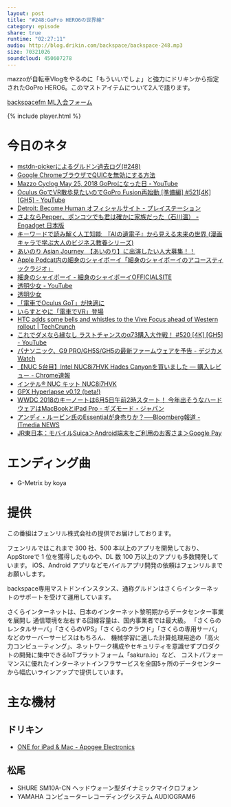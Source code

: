 ```yaml
---
layout: post
title: "#248:GoPro HERO6の世界線"
category: episode
share: true
runtime: "02:27:11"
audio: http://blog.drikin.com/backspace/backspace-248.mp3
size: 70321026
soundcloud: 450607278
---
```


mazzoが自転車Vlogをやるのに「もういいでしょ」と強力にドリキンから指定されたGoPro HERO6。このマストアイテムについて2人で語ります。

[backspacefm ML入会フォーム](http://backspace.us11.list-manage.com/subscribe?u=09c933bd3997c1d16dbed156a&id=84b6529b91)

{% include player.html %}

# 今日のネタ
* [mstdn-pickerによるグルドン過去ログ(#248)](https://rbtnn.github.io/mstdn-picker/?instance=mstdn.guru&since_id=100093482158169771&max_id=100094112978599703)
* [Google ChromeブラウザでQUICを無効にする方法](https://github.com/drikin/guruwiki/wiki/Google-Chrome%E3%83%96%E3%83%A9%E3%82%A6%E3%82%B6%E3%81%A7QUIC%E3%82%92%E7%84%A1%E5%8A%B9%E3%81%AB%E3%81%99%E3%82%8B%E6%96%B9%E6%B3%95)
* [Mazzo Cyclog May 25, 2018 GoProになった日 - YouTube](https://www.youtube.com/watch?v=YUMekVegOUU)
* [Oculus GoでVR散歩見たいのでGoPro Fusion再始動 \[準備編\] #521\[4K\] \[GH5\] - YouTube](https://www.youtube.com/watch?v=iB7SMxwrCOw)
* [Detroit: Become Human オフィシャルサイト - プレイステーション](https://www.jp.playstation.com/games/detroit-become-human/)
* [さよならPepper、ポンコツでも君は確かに家族だった（石川温） - Engadget 日本版](https://japanese.engadget.com/2018/05/21/pepper/)
* [キーワードで読み解く人工知能　『AIの遺電子』から見える未来の世界 (漫画キャラで学ぶ大人のビジネス教養シリーズ)](https://www.amazon.co.jp/%E3%82%AD%E3%83%BC%E3%83%AF%E3%83%BC%E3%83%89%E3%81%A7%E8%AA%AD%E3%81%BF%E8%A7%A3%E3%81%8F%E4%BA%BA%E5%B7%A5%E7%9F%A5%E8%83%BD-%E3%80%8EAI%E3%81%AE%E9%81%BA%E9%9B%BB%E5%AD%90%E3%80%8F%E3%81%8B%E3%82%89%E8%A6%8B%E3%81%88%E3%82%8B%E6%9C%AA%E6%9D%A5%E3%81%AE%E4%B8%96%E7%95%8C/dp/484436751X/ref=as_li_ss_tl?ie=UTF8&amp;qid=1527230516&amp;sr=8-20&amp;keywords=AI%E3%81%AE%E9%81%BA%E9%9B%BB%E5%AD%90&amp;linkCode=sl1&amp;tag=backspacemazz-22&amp;linkId=3db1db4438235aab416f0d396797db7d)
* [あいのり Asian Journey　【あいのり】に出演したい人大募集！！](https://s1.fujitv.co.jp/safe/ainori/bosyu/form.html)
* [Apple Podcat内の細身のシャイボーイ「細身のシャイボーイのアコースティックラジオ」](https://itunes.apple.com/jp/podcast/%E7%B4%B0%E8%BA%AB%E3%81%AE%E3%82%B7%E3%83%A3%E3%82%A4%E3%83%9C%E3%83%BC%E3%82%A4%E3%81%AE%E3%82%A2%E3%82%B3%E3%83%BC%E3%82%B9%E3%83%86%E3%82%A3%E3%83%83%E3%82%AF%E3%83%A9%E3%82%B8%E3%82%AA/id1078097695?mt=2)
* [細身のシャイボーイ - 細身のシャイボーイOFFICIALSITE](https://www.hosominoshyboy.com/)
* [透明少女 - YouTube](https://www.youtube.com/channel/UCMQG_y9PVOgw6penffUQgyg)
* [透明少女](https://tomei-shojo.com/)
* [「電車でOculus GoT」が快適に](http://www.itmedia.co.jp/news/articles/1805/21/news093.html)
* [いらすとやに「電車でVR」登場](http://www.itmedia.co.jp/news/articles/1805/24/news106.html)
* [HTC adds some bells and whistles to the Vive Focus ahead of Western rollout | TechCrunch](https://techcrunch.com/2018/05/25/htc-adds-some-bells-and-whistles-to-the-vive-focus-ahead-of-western-rollout/)
* [これでダメなら縁なし ラストチャンスのα73購入大作戦！ #520 \[4K\] \[GH5\] - YouTube](https://www.youtube.com/watch?v=N51k3OiTnH0)
* [パナソニック、G9 PRO/GH5S/GH5の最新ファームウェアを予告 - デジカメ Watch](https://dc.watch.impress.co.jp/docs/news/1123396.html)
* [【NUC 5台目】Intel NUC8i7HVK Hades Canyonを買いました ― 購入レビュー - Chrome速報](https://chromesoku.com/nuc8i7hvk-review/)
* [インテル® NUC キット NUC8i7HVK](https://www.intel.co.jp/content/www/jp/ja/products/boards-kits/nuc/kits/nuc8i7hvk.html)
* [GPX Hyperlapse v0.12 (beta!)](http://gpxhyperlapse.com/)
* [WWDC 2018のキーノートは6月5日午前2時スタート！ 今年出そうなハードウェアはMacBookとiPad Pro - ギズモード・ジャパン](https://www.gizmodo.jp/2018/05/wwdc-2018-keynote.html)
* [アンディ・ルービン氏のEssentialが身売りか？──Bloomberg報道 - ITmedia NEWS](http://www.itmedia.co.jp/news/articles/1805/25/news076.html)
* [JR東日本：モバイルSuica＞Android端末をご利用のお客さま＞Google Pay](https://www.jreast.co.jp/mobilesuica/googlepay/)

# エンディング曲
* G-Metrix by koya

# 提供

この番組はフェンリル株式会社の提供でお届けしております。

フェンリルではこれまで 300 社、500 本以上のアプリを開発しており、AppStoreで 1 位を獲得したものや、DL 数 100 万以上のアプリも多数開発しています。
iOS、Android アプリなどモバイルアプリ開発の依頼はフェンリルまでお願いします。

backspace専用マストドンインスタンス、通称グルドンはさくらインターネットのサポートを受けて運用しています。

さくらインターネットは、日本のインターネット黎明期からデータセンター事業を展開し
通信環境を左右する回線容量は、国内事業者では最大級。
「さくらのレンタルサーバ」「さくらのVPS」「さくらのクラウド」「さくらの専用サーバ」などのサーバーサービスはもちろん、
機械学習に適した計算処理用途の「高火力コンピューティング」、ネットワーク構成やセキュリティを意識せずプロダクトの開発に集中できるIoTプラットフォーム「sakura.io」など、
コストパフォーマンスに優れたインターネットインフラサービスを全国5ヶ所のデータセンターから幅広いラインアップで提供しています。

# 主な機材

## ドリキン
* [ONE for iPad & Mac - Apogee Electronics](http://amzn.to/2DJVyyj)

## 松尾
* SHURE  SM10A-CN ヘッドウォーン型ダイナミックマイクロフォン
* YAMAHA コンピューターレコーディングシステム AUDIOGRAM6
